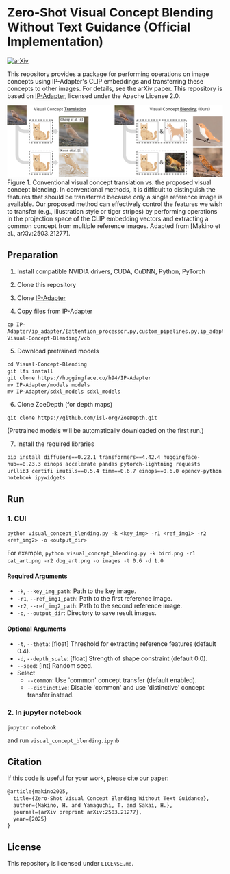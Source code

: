 # Zero-Shot Visual Concept Blending Without Text Guidance (Official Implementation)

[![arXiv](https://img.shields.io/badge/arXiv-2503.21277-b31b1b.svg)](https://arxiv.org/abs/2503.21277)

This repository provides a package for performing operations on image concepts using IP-Adapter's CLIP embeddings and transferring these concepts to other images.
For details, see the arXiv paper.
This repository is based on [IP-Adapter](https://github.com/tencent-ailab/IP-Adapter), licensed under the Apache License 2.0.

![cover](./images/cover.jpg)
Figure 1. Conventional visual concept translation vs. the proposed visual concept blending. In conventional methods, it is difficult to distinguish the features that should be transferred because only a single reference image is available. Our proposed method can effectively control the features we wish to transfer (e.g., illustration style or tiger stripes) by performing operations in the projection space of the CLIP embedding vectors and extracting a common concept from multiple reference images. Adapted from [Makino et al., arXiv:2503.21277].


## Preparation
1. Install compatible NVIDIA drivers, CUDA, CuDNN, Python, PyTorch

2. Clone this repository

3. Clone [IP-Adapter](https://github.com/tencent-ailab/IP-Adapter)

4. Copy files from IP-Adapter
```
cp IP-Adapter/ip_adapter/{attention_processor.py,custom_pipelines.py,ip_adapter.py,resampler.py,test_resampler.py,utils.py} Visual-Concept-Blending/vcb
```

5. Download pretrained models
```
cd Visual-Concept-Blending
git lfs install
git clone https://huggingface.co/h94/IP-Adapter
mv IP-Adapter/models models
mv IP-Adapter/sdxl_models sdxl_models
```

6. Clone ZoeDepth (for depth maps)
```
git clone https://github.com/isl-org/ZoeDepth.git
```
(Pretrained models will be automatically downloaded on the first run.)

7. Install the required libraries
```
pip install diffusers==0.22.1 transformers==4.42.4 huggingface-hub==0.23.3 einops accelerate pandas pytorch-lightning requests urllib3 certifi imutils==0.5.4 timm==0.6.7 einops==0.6.0 opencv-python notebook ipywidgets
```


## Run

### 1. CUI
```
python visual_concept_blending.py -k <key_img> -r1 <ref_img1> -r2 <ref_img2> -o <output_dir>
```
For example, `python visual_concept_blending.py -k bird.png -r1 cat_art.png -r2 dog_art.png -o images -t 0.6 -d 1.0`

#### Required Arguments
- `-k`, `--key_img_path`: Path to the key image.  
- `-r1`, `--ref_img1_path`: Path to the first reference image.  
- `-r2`, `--ref_img2_path`: Path to the second reference image.  
- `-o`, `--output_dir`: Directory to save result images.  

#### Optional Arguments
- `-t`, `--theta`: [float] Threshold for extracting reference features (default 0.4).    
- `-d`, `--depth_scale`: [float] Strength of shape constraint (default 0.0).  
- `--seed`: [int] Random seed.
- Select
    - `--common`: Use 'common' concept transfer (default enabled).  
    - `--distinctive`: Disable 'common' and use 'distinctive' concept transfer instead.  


### 2. In jupyter notebook
```
jupyter notebook
```
and run `visual_concept_blending.ipynb`


## Citation
If this code is useful for your work, please cite our paper:

```
@article{makino2025,
  title={Zero-Shot Visual Concept Blending Without Text Guidance},
  author={Makino, H. and Yamaguchi, T. and Sakai, H.},
  journal={arXiv preprint arXiv:2503.21277},
  year={2025}
}
```


## License
This repository is licensed under `LICENSE.md`.